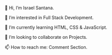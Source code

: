 <p>👋 Hi, I’m Israel Santana.</p>
<p>👀 I’m interested in Full Stack Development.</p>
<p>🌱 I’m currently learning HTML, CSS & JavaScript. </p>    
<p> 💞️ I’m looking to collaborate on Projects. </p> 
<p> 📫 How to reach me: Comment Section. </p> 
